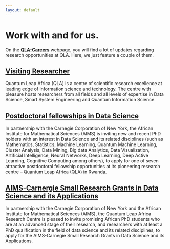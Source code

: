 ```yaml
---
layout: default
---
```




# Work with and for us.
On the [**QLA-Careers**](https://quantumleapafrica.org/qla-careers/) webpage, you will find a lot of updates regarding research opportunities at QLA. Here, we just feature a couple of them.


##  [**Visiting Researcher**](https://quantumleapafrica.org/research_career/visiting-researcher/) 
Quantum Leap Africa (QLA) is a centre of scientific research excellence at leading edge of information science and technology. The centre with pleasure hosts researchers from all fields and all levels of expertise in Data Science, Smart System Engineering and Quantum Information Science.



## [**Postdoctoral fellowships in Data Science**](https://quantumleapafrica.org/research_career/postdoctoral-fellowships-in-data-science/)
In partnership with the Carnegie Corporation of New York, the African Institute for Mathematical Sciences (AIMS) is inviting new and recent PhD holders with an interest in Data Science and its related disciplines (such as Mathematics, Statistics, Machine Learning, Quantum Machine Learning, Cluster Analysis, Data Mining, Big data Analytics, Data Visualization, Artificial Intelligence, Neural Networks, Deep Learning, Deep Active Learning, Cognitive Computing among others), to apply for one of seven attractive postdoctoral fellowship opportunities at its pioneering research centre – Quantum Leap Africa (QLA) in Rwanda.



## [**AIMS-Carnergie Small Research Grants in Data Science and its Applications**](https://quantumleapafrica.org/research_career/2439-2/)
In partnership with the Carnegie Corporation of New York and the African Institute for Mathematical Sciences (AIMS), the Quantum Leap Africa Research Centre is pleased to invite promising African PhD students who are at an advanced stage of their research, and researchers with at least a PhD qualification in the field of data science and its related disciplines, to apply for the AIMS-Carnegie Small Research Grants in Data Science and its Applications.
